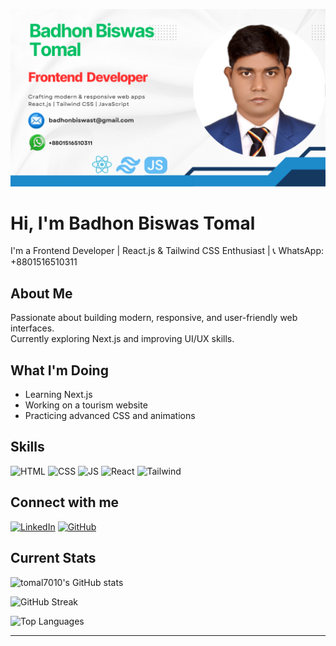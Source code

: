 ![Banner](https://github.com/tomal7010/tomal7010/blob/dc8efb3a3915038074ba9e7ea8aa903ec6838254/Badhon%20Biswas%20Tomal%20Frontend%20%20Developer%20Github%20Banner.png)
# Hi, I'm Badhon Biswas Tomal
 I'm a Frontend Developer | React.js & Tailwind CSS Enthusiast | 📞 WhatsApp: +8801516510311
## About Me
Passionate about building modern, responsive, and user-friendly web interfaces.  
Currently exploring Next.js and improving UI/UX skills.  
## What I'm Doing
-  Learning Next.js
-  Working on a tourism website
-  Practicing advanced CSS and animations
## Skills
![HTML](https://skillicons.dev/icons?i=html)
![CSS](https://skillicons.dev/icons?i=css)
![JS](https://skillicons.dev/icons?i=js)
![React](https://skillicons.dev/icons?i=react)
![Tailwind](https://skillicons.dev/icons?i=tailwind)
## Connect with me
[![LinkedIn](https://img.shields.io/badge/LinkedIn-blue?logo=linkedin)](https://linkedin.com/in/yourusername)
[![GitHub](https://img.shields.io/badge/GitHub-black?logo=github)](https://github.com/tomal7010)
## Current Stats
![tomal7010's GitHub stats](https://github-readme-stats.vercel.app/api?username=tomal7010&show_icons=true&theme=radical)

![GitHub Streak](https://github-readme-streak-stats-eight.vercel.app?user=tomal7010&theme=radical)

![Top Languages](https://github-readme-stats.vercel.app/api/top-langs/?username=tomal7010&layout=compact)  

---

